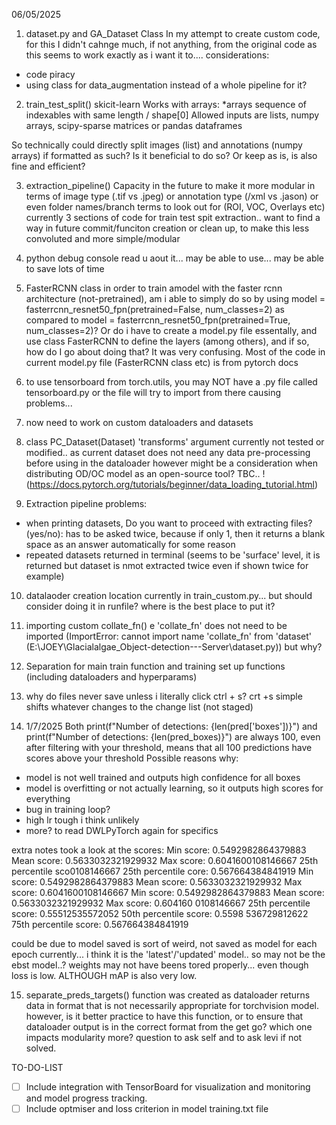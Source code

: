 
06/05/2025

1. dataset.py and GA_Dataset Class
In my attempt to create custom code, for this I didn't cahnge much, if not anything, from the original code as this seems to work exactly as i want it to.... 
considerations: 
- code piracy
- using class for data_augmentation instead of a whole pipeline for it?

2. train_test_split() skicit-learn
Works with arrays: 
*arrays
sequence of indexables with same length / shape[0]
Allowed inputs are lists, numpy arrays, scipy-sparse matrices or pandas dataframes

So technically could directly split images (list) and annotations (numpy arrays) if formatted as such? 
Is it beneficial to do so? Or keep as is, is also fine and efficient? 

3. extraction_pipeline()
Capacity in the future to make it more modular in terms of image type (.tif vs .jpeg) or annotation type (/xml vs .jason) or even folder names/branch terms to look out for (ROI, VOC, Overlays etc)
currently 3 sections of code for train test spit extraction.. want to find a way in future commit/funciton creation or clean up, to make this less convoluted and more simple/modular 



4. python debug console
read u aout it... may be able to use... may be able to save lots of time 

5. FasterRCNN class
in order to train amodel with the faster rcnn architecture (not-pretrained), am i able to simply do so by using model = fasterrcnn_resnet50_fpn(pretrained=False, num_classes=2) as compared to  model = fasterrcnn_resnet50_fpn(pretrained=True, num_classes=2)? 
Or do i have to create a model.py file essentally, and use class FasterRCNN to define the layers (among others), and if so, how do I go about doing that? It was very confusing. 
Most of the code in current model.py file (FasterRCNN class etc) is from pytorch docs

6. to use tensorboard from torch.utils, you may NOT have a .py file called tensorboard.py or the file
will try to import from there causing problems...

7. now need to work on custom dataloaders and datasets

8. class PC_Dataset(Dataset) 
'transforms' argument currently not tested or modified.. as current dataset does not need any data
pre-processing before using in the dataloader
however might be a consideration when distributing OD/OC model as an open-source tool? 
TBC.. ! (https://docs.pytorch.org/tutorials/beginner/data_loading_tutorial.html)

9. Extraction pipeline problems:
- when printing datasets, Do you want to proceed with extracting files? (yes/no): has to be asked twice, because if only 1, then it returns a blank space as an answer automatically for some reason
- repeated datasets returned in terminal (seems to be 'surface' level, it is returned but dataset is nmot extracted twice even if shown twice for example)

10. datalaoder creation location
currently in train_custom.py... but should consider doing it in runfile? where is the best place to put it?

11. importing custom collate_fn()
e 'collate_fn'  does not need to be imported (ImportError: cannot import name 'collate_fn' from 'dataset' (E:\JOEY\Glacialalgae_Object-detection---Server\dataset.py)) but why?

12. Separation for main train function and training set up functions (including dataloaders and hyperparams)

13. why do files never save unless i literally click ctrl + s? crt +s simple shifts whatever changes to the change list (not staged)

14. 1/7/2025
Both print(f"Number of detections: {len(pred['boxes'])}") and print(f"Number of detections: {len(pred_boxes)}") are always 100, even after filtering with your threshold, means that all 100 predictions have scores above your threshold
Possible reasons why:
- model is not well trained and outputs high confidence for all boxes 
- model is overfitting or not actually learning, so it outputs high scores for everything
- bug in training loop?
- high lr tough i think unlikely 
- more? to read DWLPyTorch again for specifics 

extra notes took a look at the scores: 
Min score: 0.5492982864379883 Mean score: 0.5633032321929932 Max score: 0.6041600108146667 25th percentile sco0108146667 25th percentile                                                      core: 0.567664384841919
Min score: 0.5492982864379883 Mean score: 0.5633032321929932 Max score: 0.6041600108146667
Min score: 0.5492982864379883 Mean score: 0.5633032321929932 Max score: 0.604160
0108146667 25th percentile score: 0.55512535572052 50th percentile score: 0.5598
536729812622 75th percentile score: 0.567664384841919

could be due to model saved is sort of weird, not saved as model for each epoch currently... i think it is the 'latest'/'updated' model.. so may not be the ebst model..? weights may not have beens tored properly... even though loss is low. ALTHOUGH mAP is also very low. 

15. separate_preds_targets() function was created as dataloader returns data in format that is not necessarily appropriate for torchvision model. however, is it better practice to have this function, or to ensure that dataloader output is in the correct format from the get go? which one impacts modularity more? question to ask self and to ask levi if not solved. 


TO-DO-LIST

- [ ] Include integration with TensorBoard for  visualization and monitoring and model progress tracking.
- [ ] Include optmiser and loss criterion in model training.txt file 
